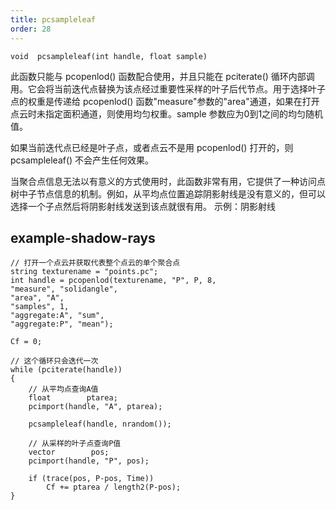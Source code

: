 ```yaml
---
title: pcsampleleaf
order: 28
---
```

`void  pcsampleleaf(int handle, float sample)`

此函数只能与 pcopenlod() 函数配合使用，并且只能在 pciterate() 循环内部调用。它会将当前迭代点替换为该点经过重要性采样的叶子后代节点。用于选择叶子点的权重是传递给 pcopenlod() 函数"measure"参数的"area"通道，如果在打开点云时未指定面积通道，则使用均匀权重。sample 参数应为0到1之间的均匀随机值。

如果当前迭代点已经是叶子点，或者点云不是用 pcopenlod() 打开的，则 pcsampleleaf() 不会产生任何效果。

当聚合点信息无法以有意义的方式使用时，此函数非常有用，它提供了一种访问点树中子节点信息的机制。例如，从平均点位置追踪阴影射线是没有意义的，但可以选择一个子点然后将阴影射线发送到该点就很有用。
示例：阴影射线

## example-shadow-rays

```vex
// 打开一个点云并获取代表整个点云的单个聚合点
string texturename = "points.pc";
int handle = pcopenlod(texturename, "P", P, 8,
"measure", "solidangle",
"area", "A",
"samples", 1,
"aggregate:A", "sum",
"aggregate:P", "mean");

Cf = 0;

// 这个循环只会迭代一次
while (pciterate(handle))
{
    // 从平均点查询A值
    float        ptarea;
    pcimport(handle, "A", ptarea);

    pcsampleleaf(handle, nrandom());

    // 从采样的叶子点查询P值
    vector        pos;
    pcimport(handle, "P", pos);

    if (trace(pos, P-pos, Time))
        Cf += ptarea / length2(P-pos);
}

```